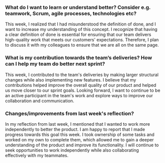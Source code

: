 ### What do I want to learn or understand better? Consider e.g. teamwork, Scrum, agile processes, technologies etc?

This week, I realized that I had misunderstood the definition of done, and I want to increase my understanding of this concept. I recognize that having a clear definition of done is essential for ensuring that our team delivers high-quality work that meets our customers' expectations. Therefore, I plan to discuss it with my colleagues to ensure that we are all on the same page.

### What is my contribution towards the team’s deliveries? How can I help my team do better next sprint?

This week, I contributed to the team's deliveries by making larger structural changes while also implementing new features. I believe that my contributions helped improve the overall quality of our product and helped us move closer to our sprint goals. Looking forward, I want to continue to be an active participant in the team's work and explore ways to improve our collaboration and communication.

### Changes/improvements from last week's reflection?

In my reflection from last week, I mentioned that I wanted to work more independently to better the product. I am happy to report that I made progress towards this goal this week. I took ownership of some tasks and worked on my own to complete them, which allowed me to gain a deeper understanding of the product and improve its functionality. I will continue to seek opportunities to work independently while also collaborating effectively with my teammates.
